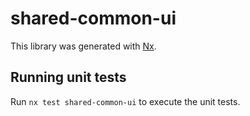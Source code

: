 # shared-common-ui

This library was generated with [Nx](https://nx.dev).

## Running unit tests

Run `nx test shared-common-ui` to execute the unit tests.

